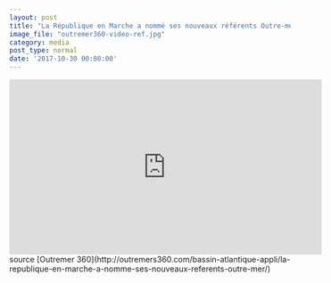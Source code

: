 ```yaml
---
layout: post
title: "La République en Marche a nommé ses nouveaux référents Outre-mer"
image_file: "outremer360-video-ref.jpg"
category: media
post_type: normal
date: '2017-10-30 00:00:00'
---
```


<iframe width="560" height="315" src="https://www.youtube.com/embed/tIUzMYQWCwU?rel=0&amp;showinfo=0" frameborder="0" allowfullscreen></iframe>
source [Outremer 360](http://outremers360.com/bassin-atlantique-appli/la-republique-en-marche-a-nomme-ses-nouveaux-referents-outre-mer/)
